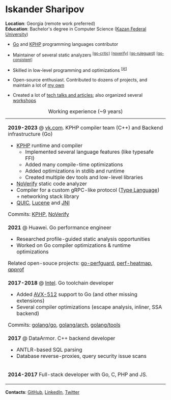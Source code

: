 # Iskander Sharipov

**Location**: Georgia (remote work preferred)<br>
**Education**: Bachelor's degree in Computer Science ([Kazan Federal University](https://en.wikipedia.org/wiki/Kazan_Federal_University))<br>

* [Go](https://github.com/golang/go/commits?author=quasilyte) and [KPHP](https://github.com/VKCOM/kphp/commits?author=quasilyte) programming languages contributor

* Maintainer of several static analyzers <sup>[[go-critic]](https://go-critic.github.io/)</sup> <sup>[[noverify]](https://github.com/VKCOM/noverify)</sup> <sup>[[go-ruleguard]](https://github.com/quasilyte/go-ruleguard)</sup> <sup>[[go-consistent]](https://github.com/quasilyte/go-consistent)</sup>

* Skilled in low-level programming and optimizations <sup>[[jit]](https://github.com/quasilyte/go-jdk)</sup>

* Open-source enthusiast. Contributed to dozens of projects, and maintain a lot of [my own](http://quasilyte.dev/status/)

* Created a lot of [tech talks and articles](https://github.com/quasilyte/talks); also organized several [workshops](https://github.com/quasilyte/talks#workshops)

<table><caption>Working experience (~9 years)</caption>
<tr><td>
  
  <b>2019-2023</b> @ <a href="https://vk.com">vk.com</a>. KPHP compiler team (C++) and Backend infrastructure (Go)<br>
  <ul>
    <li>
        <a href="https://github.com/VKCOM/kphp/">KPHP</a> runtime and compiler
        <ul>
            <li>Implemented several language features (like typesafe FFI)</li>
            <li>Added many compile-time optimizations</li>
            <li>Added optimizations in stdlib and runtime</li>
            <li>Created multiple dev tools and low-level libraries</li>
        </ul>
    </li>
    <li><a href="https://github.com/VKCOM/noverify">NoVerify</a> static code analyzer</li>
    <li>Compiler for a custom gRPC-like protocol (<a href="https://core.telegram.org/mtproto/TL">Type Language</a>) + networking stack library</li>
    <li><a href="https://ru.wikipedia.org/wiki/QUIC">QUIC</a>, <a href="https://lucene.apache.org/">Lucene</a> and <a href="https://en.wikipedia.org/wiki/Java_Native_Interface">JNI</a></li>
  </ul>
  Commits: <a href="https://github.com/VKCOM/kphp/commits?author=quasilyte">KPHP</a>, <a href="https://github.com/VKCOM/noverify/commits?author=quasilyte">NoVerify</a><br>
  
</td></tr>
<tr><td>
  
  <b>2021</b> @ Huawei. Go performance engineer<br>
  <ul>
    <li>Researched profile-guided static analysis opportunities</li>
    <li>Worked on Go compiler optimizations & runtime optimizations</li>
  </ul>
  Related open-souce projects: <a href="https://github.com/quasilyte/go-perfguard">go-perfguard</a>, <a href="https://github.com/quasilyte/perf-heatmap">perf-heatmap</a>, <a href="https://github.com/quasilyte/qpprof">qpprof</a>

</td></tr>
<tr><td>
  
  <b>2017-2018</b> @ <a href="https://github.com/intel-go">Intel</a>. Go toolchain developer<br>
  <ul>
    <li>Added <a href="https://github.com/golang/go/wiki/AVX512">AVX-512</a> support to Go (and other missing extensions)</li>
    <li>Several compiler optimizations (escape analysis, inliner, SSA backend)</li>
  </ul>
  Commits: <a href="https://github.com/golang/go/commits?author=quasilyte">golang/go</a>, <a href="https://github.com/golang/arch/commits?author=quasilyte">golang/arch</a>, <a href="https://github.com/golang/tools/commits?author=quasilyte">golang/tools</a>
  
</td></tr>
<tr><td>
  
  <b>2017</b> @ DataArmor. C++ backend developer<br>
  <ul>
    <li>ANTLR-based SQL parsing</li>
    <li>Database reverse-proxies, query security issue scans</li>
  </ul>
  
</td></tr>
<tr><td>

  <b>2014-2017</b> Full-stack developer with Go, C, PHP and JS.

</td></tr>
</table>

**Contacts**: [GitHub](https://github.com/quasilyte), [LinkedIn](https://www.linkedin.com/in/quasilyte), [Twitter](https://twitter.com/quasilyte)
